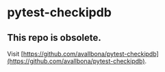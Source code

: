 # pytest-checkipdb

## This repo is obsolete. 

Visit [https://github.com/avallbona/pytest-checkipdb](https://github.com/avallbona/pytest-checkipdb).
